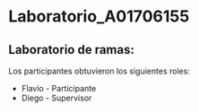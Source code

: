 # Laboratorio_A01706155

## Laboratorio de ramas:
Los participantes obtuvieron los siguientes roles:
* Flavio - Participante
* Diego - Supervisor
